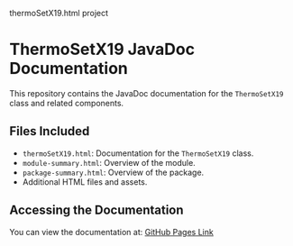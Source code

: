 thermoSetX19.html project
# ThermoSetX19 JavaDoc Documentation

This repository contains the JavaDoc documentation for the `ThermoSetX19` class and related components.

## Files Included
- `thermoSetX19.html`: Documentation for the `ThermoSetX19` class.
- `module-summary.html`: Overview of the module.
- `package-summary.html`: Overview of the package.
- Additional HTML files and assets.

## Accessing the Documentation
You can view the documentation at:
[GitHub Pages Link](https://<yourusername>.github.io/<yourrepository>/docs/thermoSetX19.html)
